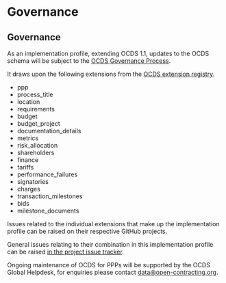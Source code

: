 # Governance

## Governance

As an implementation profile, extending OCDS 1.1, updates to the OCDS schema will be subject to the [OCDS Governance Process](http://standard.open-contracting.org/latest/en/support/governance/).

It draws upon the following extensions from the [OCDS extension registry](http://standard.open-contracting.org/latest/en/extensions/).

* ppp
* process_title
* location
* requirements
* budget
* budget_project
* documentation_details
* metrics
* risk_allocation
* shareholders
* finance
* tariffs
* performance_failures
* signatories
* charges
* transaction_milestones
* bids
* milestone_documents

Issues related to the individual extensions that make up the implementation profile can be raised on their respective GitHub projects.

General issues relating to their combination in this implementation profile can be raised [in the project issue tracker](https://github.com/open-contracting-extensions/public-private-partnerships/issues).

Ongoing maintenance of OCDS for PPPs will be supported by the OCDS Global Helpdesk, for enquiries please contact [data@open-contracting.org](mailto:data@open-contracting.org).
